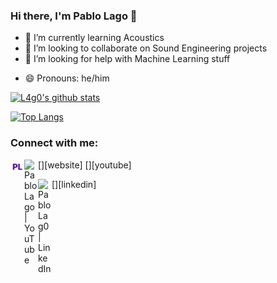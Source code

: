 ### Hi there, I'm Pablo Lago 👋

<!--
**L4g0/L4g0** is a ✨ _special_ ✨ repository because its `README.md` (this file) appears on your GitHub profile.

Here are some ideas to get you started:

- 🔭 I’m currently working on ...
- 🌱 I’m currently learning 
- 👯 I’m looking to collaborate on ...
- 🤔 I’m looking for help with ...
- 💬 Ask me about ...
- 📫 How to reach me:
- 😄 Pronouns: he/him
- ⚡ Fun fact: ...

-->

- 🌱 I’m currently learning Acoustics
- 👯 I’m looking to collaborate on Sound Engineering projects
- 🤔 I’m looking for help with Machine Learning stuff
<!--- 📫 How to reach me: -->
- 😄 Pronouns: he/him
<!-- - ⚡ Fun fact: no -->

[![L4g0's github stats](https://github-readme-stats.vercel.app/api?username=L4g0)](https://github.com/anuraghazra/github-readme-stats)

[![Top Langs](https://github-readme-stats.vercel.app/api/top-langs/?username=L4g0)](https://github.com/anuraghazra/github-readme-stats)

### Connect with me:

[<img align="left" alt="pablolago.es" width="22px" src="https://raw.githubusercontent.com/L4g0/L4g0.github.io/master/assets/images/favicon/apple-touch-icon-60x60.png" />][website]
[<img align="left" alt="PabloLago | YouTube" width="22px" src="https://cdn.jsdelivr.net/npm/simple-icons@v3/icons/youtube.svg" />][youtube]
<!-- [<img align="left" alt="PabIoLago | Twitter" width="22px" src="https://cdn.jsdelivr.net/npm/simple-icons@v3/icons/twitter.svg" />][twitter] -->
[<img align="left" alt="PabloLag0 | LinkedIn" width="22px" src="https://cdn.jsdelivr.net/npm/simple-icons@v3/icons/linkedin.svg" />][linkedin]
<!-- [<img align="left" alt="pabiolago | Instagram" width="22px" src="https://cdn.jsdelivr.net/npm/simple-icons@v3/icons/instagram.svg" />][instagram]


<br />

### Languages and Tools:

<img align="left" alt="HTML5" width="26px" src="https://raw.githubusercontent.com/github/explore/80688e429a7d4ef2fca1e82350fe8e3517d3494d/topics/html/html.png" />
<img align="left" alt="CSS3" width="26px" src="https://raw.githubusercontent.com/github/explore/80688e429a7d4ef2fca1e82350fe8e3517d3494d/topics/css/css.png" />
<img align="left" alt="JavaScript" width="26px" src="https://raw.githubusercontent.com/github/explore/80688e429a7d4ef2fca1e82350fe8e3517d3494d/topics/javascript/javascript.png" />
<img align="left" alt="Git" width="26px" src="https://raw.githubusercontent.com/github/explore/80688e429a7d4ef2fca1e82350fe8e3517d3494d/topics/git/git.png" />
<img align="left" alt="GitHub" width="26px" src="https://raw.githubusercontent.com/github/explore/78df643247d429f6cc873026c0622819ad797942/topics/github/github.png" />
<img align="left" alt="Terminal" width="26px" src="https://raw.githubusercontent.com/github/explore/80688e429a7d4ef2fca1e82350fe8e3517d3494d/topics/terminal/terminal.png" />



[website]: https://pablolago.es
[youtube]: https://youtube.com/c/PabloLago
[linkedin]: https://linkedin.com/in/PabloLag0
